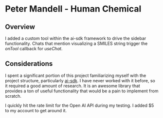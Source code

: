 # Peter Mandell  - Human Chemical

## Overview

I added a custom tool within the ai-sdk framework to drive the sidebar functionality. Chats that mention visualizing a SMILES string trigger the *onTool* callback for *useChat*.

## Considerations

I spent a significant portion of this project familiarizing myself with the project structure, particularly [ai-sdk](https://sdk.vercel.ai/docs/introduction). I have never worked with it before, so it required a good amount of research. It is an awesome library that provides a ton of useful functionality that would be a pain to implement from scratch.

I quickly hit the rate limit for the Open AI API during my testing. I added $5 to my account to get around it.